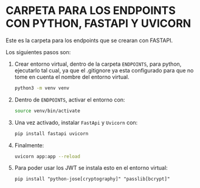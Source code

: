 # CARPETA PARA LOS ENDPOINTS CON PYTHON, FASTAPI Y UVICORN

Este es la carpeta para los endpoints que se crearan con FASTAPI.

Los siguientes pasos son:

1. Crear entorno virtual, dentro de la carpeta `ENDPOINTS`, para python, ejecutarlo tal cual, ya que el .gitignore ya esta configurado para que no tome en cuenta el nombre del entorno virtual.

    ```bash
    python3 -m venv venv
    ```

2. Dentro de `ENDPOINTS`, activar el entorno con:

    ```bash
    source venv/bin/activate
    ```

3. Una vez activado, instalar `FastApi` y `Uvicorn` con:

    ```bash
    pip install fastapi uvicorn
    ```

4. Finalmente:

    ```bash
    uvicorn app:app --reload
    ```
5. Para poder usar los JWT se instala esto en el entorno virtual:
   ```basg
   pip install "python-jose[cryptography]" "passlib[bcrypt]"
   ```
